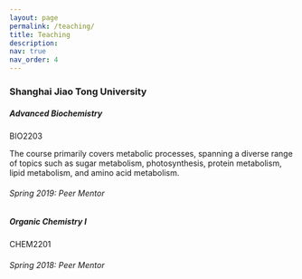```yaml
---
layout: page
permalink: /teaching/
title: Teaching
description:
nav: true
nav_order: 4
---
```


<h3 class="mt-4">Shanghai Jiao Tong University</h3>

<div class="card mt-3">
  <div class="p-3">
    <div class="row">
      <div class="col-sm-10">
        <h5 class="card-title"><a>Advanced Biochemistry</a></h5>
      </div>
      <div class="col-sm-2 text-left text-sm-right">
        <span class="badge">
            BIO2203
        </span>
      </div>
    </div>
    <p> The course primarily covers metabolic processes, spanning a diverse range of topics such as sugar metabolism, photosynthesis, protein metabolism, lipid metabolism, and amino acid metabolism. </p>
    <h6 class="mt-2 mt-sm-0"><i>Spring 2019: Peer Mentor</i></h6>
  </div>
</div>


<div class="card mt-3">
  <div class="p-3">
    <div class="row">
      <div class="col-sm-10">
        <h5 class="card-title"><a>Organic Chemistry I</a></h5>
      </div>
      <div class="col-sm-2 text-left text-sm-right">
        <span class="badge">
            CHEM2201
        </span>
      </div>
    </div>
    <h6 class="mt-2 mt-sm-0"><i>Spring 2018: Peer Mentor</i></h6>
  </div>
</div>
